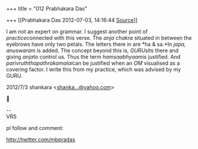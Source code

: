 +++
title = "012 Prabhakara Das"

+++
[[Prabhakara Das	2012-07-03, 14:16:44 [Source](https://groups.google.com/g/samskrita/c/S7_8l7mkLIw)]]



I am not an expert on grammar. I suggest another point of *practice*connected with this verse. The *anja chakra* situated in between the eyebrows have only two petals. The letters there in are *ha & sa.*In *japa, anuswaram* is added. The concept beyond this is, *GURU*sits there and giving *anja*to control us. Thus the term *hamsaabhyaam*is justified. And *parivruththapathrakamalai*can be justified when an *OM* visualised as a covering factor. I write this from my practice, which was advised by my GURU.  
  

2012/7/3 shankara \<[shanka...@yahoo.com]()\>



  
  

  

--  
VRS

pl follow and comment:

<http://twitter.com/mbpradas>

  

